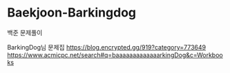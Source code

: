 # Baekjoon-Barkingdog
 
백준 문제풀이 
   
BarkingDog님 문제집 
https://blog.encrypted.gg/919?category=773649
https://www.acmicpc.net/search#q=baaaaaaaaaaaaarkingDog&c=Workbooks
  
   
    
 
  
 
